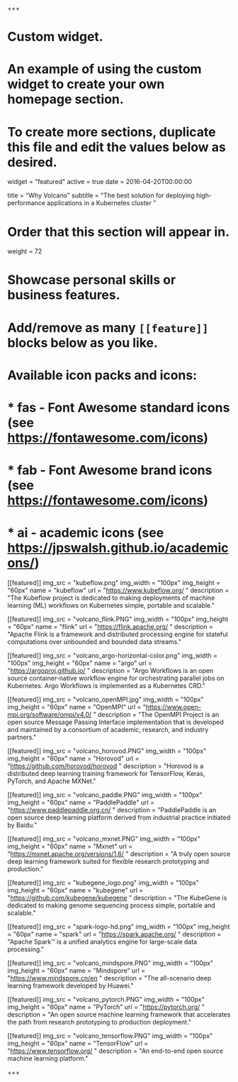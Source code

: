 +++
# Custom widget.
# An example of using the custom widget to create your own homepage section.
# To create more sections, duplicate this file and edit the values below as desired.
widget = "featured"
active = true
date = 2016-04-20T00:00:00

title = "Why Volcano"
subtitle = "The best solution for deploying high-performance applications in a Kubernetes cluster "

# Order that this section will appear in.
weight = 72

# Showcase personal skills or business features.
# 
# Add/remove as many `[[feature]]` blocks below as you like.
# 
# Available icon packs and icons:
# * fas - Font Awesome standard icons (see https://fontawesome.com/icons)
# * fab - Font Awesome brand icons (see https://fontawesome.com/icons)
# * ai - academic icons (see https://jpswalsh.github.io/academicons/)

[[featured]]
  img_src = "kubeflow.png"
  img_width = "100px"
  img_height = "60px"
  name = "kubeflow" 
  url = "https://www.kubeflow.org/ "
  description = "The Kubeflow project is dedicated to making deployments of machine learning (ML) workflows on Kubernetes simple, portable and scalable."

[[featured]]
  img_src = "volcano_flink.PNG"
  img_width = "100px"
  img_height = "60px"
  name = "flink"
  url = "https://flink.apache.org/ "
  description = "Apache Flink is a framework and distributed processing engine for stateful computations over unbounded and bounded data streams."

[[featured]]
  img_src = "volcano_argo-horizontal-color.png"
  img_width = "100px"
  img_height = "60px"
  name = "argo"
  url = "https://argoproj.github.io/ "
  description = "Argo Workflows is an open source container-native workflow engine for orchestrating parallel jobs on Kubernetes. Argo Workflows is implemented as a Kubernetes CRD."


[[featured]]
  img_src = "volcano_openMPI.jpg"
  img_width = "100px"
  img_height = "60px"
  name = "OpenMPI"
  url = "https://www.open-mpi.org/software/ompi/v4.0/ "
  description = "The OpenMPI Project is an open source Message Passing Interface implementation that is developed and maintained by a consortium of academic, research, and industry partners."

[[featured]]
  img_src = "volcano_horovod.PNG"
  img_width = "100px"
  img_height = "60px"
  name = "Horovod"
  url = "https://github.com/horovod/horovod "
  description = "Horovod is a distributed deep learning training framework for TensorFlow, Keras, PyTorch, and Apache MXNet."

[[featured]]
  img_src = "volcano_paddle.PNG"
  img_width = "100px"
  img_height = "60px"
  name = "PaddlePaddle"
  url = "https://www.paddlepaddle.org.cn/ "
  description = "PaddlePaddle is an open source deep learning platform derived from industrial practice initiated by Baidu."

[[featured]]
  img_src = "volcano_mxnet.PNG"
  img_width = "100px"
  img_height = "60px"
  name = "Mxnet"
  url = "https://mxnet.apache.org/versions/1.6/ "
  description = "A truly open source deep learning framework suited for flexible research prototyping and production."

[[featured]]
  img_src = "kubegene_logo.png"
  img_width = "100px"
  img_height = "60px"
  name = "kubegene"
  url = "https://github.com/kubegene/kubegene "
  description = "The KubeGene is dedicated to making genome sequencing process simple, portable and scalable."

[[featured]]
  img_src = "spark-logo-hd.png"
  img_width = "100px"
  img_height = "60px"
  name = "spark"
  url = "https://spark.apache.org/ "
  description = "Apache Spark™ is a unified analytics engine for large-scale data processing."  

[[featured]]
  img_src = "volcano_mindspore.PNG"
  img_width = "100px"
  img_height = "60px"
  name = "Mindspore"
  url = "https://www.mindspore.cn/en "
  description = "The all-scenario deep learning framework developed by Huawei."

[[featured]]
  img_src = "volcano_pytorch.PNG"
  img_width = "100px"
  img_height = "60px"
  name = "PyTorch"
  url = "https://pytorch.org/ "
  description = "An open source machine learning framework that accelerates the path from research prototyping to production deployment."

[[featured]]
  img_src = "volcano_tensorflow.PNG"
  img_width = "100px"
  img_height = "60px"
  name = "TensorFlow"
  url = "https://www.tensorflow.org/ "
  description = "An end-to-end open source machine learning platform."

+++
